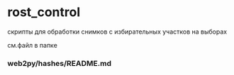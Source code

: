 # rost_control
скрипты для обработки снимков с избирательных участков на выборах

см.файл в папке

### web2py/hashes/README.md
